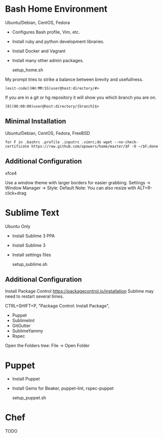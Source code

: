 # Bash Home Environment

Ubuntu/Debian, CentOS, Fedora
* Configures Bash profile, Vim, etc.
* Install ruby and python development libraries.
* Install Docker and Vagrant
* Install many other admin packages.

    setup_home.sh

My prompt tries to strike a balance between brevity and usefullness.

    [exit-code](HH:MM:SS)user@host:directory/#>

If you are in a git or hg repository it will show you which branch you are on.

    [0](00:00:00)user@host:directory/{branch}$>


## Minimal Installation
Ubuntu/Debian, CentOS, Fedora, FreeBSD

    for F in .bashrc .profile .inputrc .vimrc;do wget --no-check-certificate https://raw.github.com/apowers/home/master/$F -O ~/$F;done

## Additional Configuration
xfce4

Use a window theme with larger borders for easier grabbing.
Settings -> Window Manager -> Style: Default
Note: You can also resize with ALT+R-click+drag

# Sublime Text

Ubuntu Only
* Install Sublime 3 PPA
* Install Sublime 3
* Install settings files

    setup_sublime.sh

## Additional Configuration

Install Package Control
    https://packagecontrol.io/installation
Sublime may need to restart several times.

CTRL+SHIFT+P, "Package Control: Install Package",

* Puppet
* Sublimelint
* GitGutter
* SublimeYammy
* Rspec

Open the Folders tree:
    File -> Open Folder

# Puppet

* Install Puppet
* Install Gems for Beaker, puppet-lint, rspec-puppet

    setup_puppet.sh

# Chef

TODO
